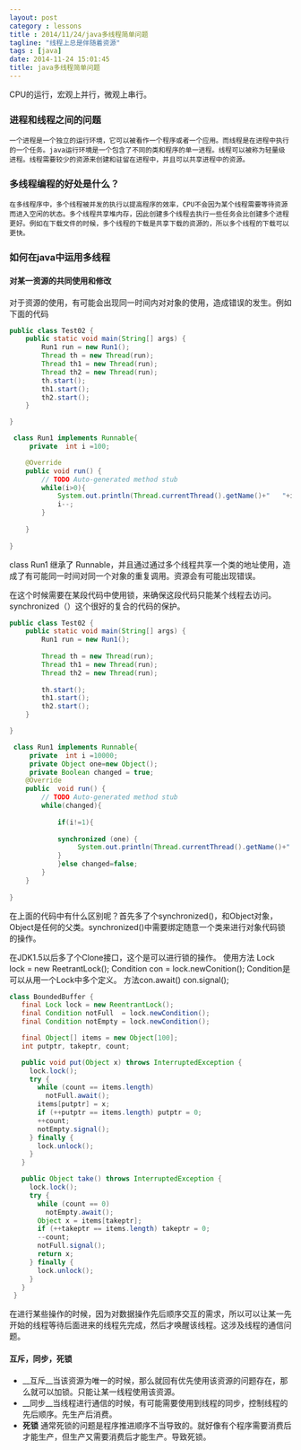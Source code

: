 ```yaml
---
layout: post
category : lessons
title : 2014/11/24/java多线程简单问题
tagline: "线程上总是伴随着资源"
tags : [java]
date: 2014-11-24 15:01:45
title: java多线程简单问题
---
```



CPU的运行，宏观上并行，微观上串行。
### 进程和线程之间的问题
 
 	一个进程是一个独立的运行环境，它可以被看作一个程序或者一个应用。而线程是在进程中执行的一个任务。java运行环境是一个包含了不同的类和程序的单一进程。线程可以被称为轻量级进程。线程需要较少的资源来创建和驻留在进程中，并且可以共享进程中的资源。  

### 多线程编程的好处是什么？
	
	在多线程序中，多个线程被并发的执行以提高程序的效率，CPU不会因为某个线程需要等待资源而进入空闲的状态。多个线程共享堆内存，因此创建多个线程去执行一些任务会比创建多个进程更好。例如在下载文件的时候，多个线程的下载是共享下载的资源的，所以多个线程的下载可以更快。

### 如何在java中运用多线程
#### 对某一资源的共同使用和修改
对于资源的使用，有可能会出现同一时间内对对象的使用，造成错误的发生。例如下面的代码
```java
public class Test02 {
	public static void main(String[] args) {
		Run1 run = new Run1();
		Thread th = new Thread(run);
		Thread th1 = new Thread(run);
		Thread th2 = new Thread(run);
		th.start();
		th1.start();
		th2.start();
	}

}

 class Run1 implements Runnable{
	 private  int i =100;

	@Override
	public void run() {
		// TODO Auto-generated method stub
		while(i>0){
			System.out.println(Thread.currentThread().getName()+"   "+i);
			i--;
		}
		
	}
	
}
```

class Run1 继承了 Runnable，并且通过通过多个线程共享一个类的地址使用，造成了有可能同一时间对同一个对象的重复调用。资源会有可能出现错误。

在这个时候需要在某段代码中使用锁，来确保这段代码只能某个线程去访问。synchronized（）这个很好的复合的代码的保护。

```java
public class Test02 {
	public static void main(String[] args) {
		Run1 run = new Run1();
		
		Thread th = new Thread(run);
		Thread th1 = new Thread(run);
		Thread th2 = new Thread(run);
		
		th.start();
		th1.start();
		th2.start();
	}

}

 class Run1 implements Runnable{
	 private  int i =10000;
	 private Object one=new Object();
	 private Boolean changed = true;
	@Override
	public  void run() {
		// TODO Auto-generated method stub
		while(changed){
			
			if(i!=1){
				
			synchronized (one) {
				 System.out.println(Thread.currentThread().getName()+"   "+i--);
			}
			}else changed=false;
		}
	}
	
}
```
在上面的代码中有什么区别呢？首先多了个synchronized()，和Object对象，Object是任何的父类。synchronized()中需要绑定随意一个类来进行对象代码锁的操作。    
  
  在JDK1.5以后多了个Clone接口，这个是可以进行锁的操作。
  使用方法
  Lock lock = new ReetrantLock();
  Condition con = lock.newConition();
  Condition是可以从用一个Lock中多个定义。
方法con.await() con.signal();

```java
class BoundedBuffer {
   final Lock lock = new ReentrantLock();
   final Condition notFull  = lock.newCondition(); 
   final Condition notEmpty = lock.newCondition(); 

   final Object[] items = new Object[100];
   int putptr, takeptr, count;

   public void put(Object x) throws InterruptedException {
     lock.lock();
     try {
       while (count == items.length)
         notFull.await();
       items[putptr] = x;
       if (++putptr == items.length) putptr = 0;
       ++count;
       notEmpty.signal();
     } finally {
       lock.unlock();
     }
   }

   public Object take() throws InterruptedException {
     lock.lock();
     try {
       while (count == 0)
         notEmpty.await();
       Object x = items[takeptr];
       if (++takeptr == items.length) takeptr = 0;
       --count;
       notFull.signal();
       return x;
     } finally {
       lock.unlock();
     }
   }
 }

```
在进行某些操作的时候，因为对数据操作先后顺序交互的需求，所以可以让某一先开始的线程等待后面进来的线程先完成，然后才唤醒该线程。这涉及线程的通信问题。   
#### 互斥，同步，死锁   
* __互斥__当该资源为唯一的时候，那么就回有优先使用该资源的问题存在，那么就可以加锁。只能让某一线程使用该资源。
* __同步__当线程进行通信的时候，有可能需要使用到线程的同步，控制线程的先后顺序。先生产后消费。
* __死锁__ 通常死锁的问题是程序推进顺序不当导致的。就好像有个程序需要消费后才能生产，但生产又需要消费后才能生产。导致死锁。
